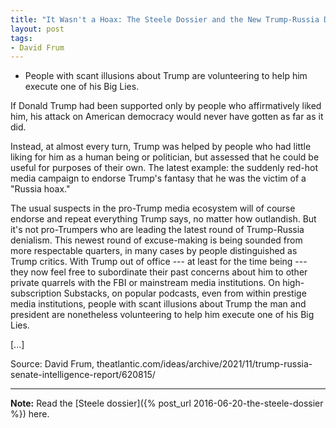 ```yaml
---
title: "It Wasn't a Hoax: The Steele Dossier and the New Trump-Russia Denialists"
layout: post
tags:
- David Frum
---
```


- People with scant illusions about Trump are volunteering to help him execute one of his Big Lies.

If Donald Trump had been supported only by people who affirmatively liked him, his attack on American democracy would never have gotten as far as it did.

Instead, at almost every turn, Trump was helped by people who had little liking for him as a human being or politician, but assessed that he could be useful for purposes of their own. The latest example: the suddenly red-hot media campaign to endorse Trump's fantasy that he was the victim of a "Russia hoax."

The usual suspects in the pro-Trump media ecosystem will of course endorse and repeat everything Trump says, no matter how outlandish. But it's not pro-Trumpers who are leading the latest round of Trump-Russia denialism. This newest round of excuse-making is being sounded from more respectable quarters, in many cases by people distinguished as Trump critics. With Trump out of office --- at least for the time being --- they now feel free to subordinate their past concerns about him to other private quarrels with the FBI or mainstream media institutions. On high-subscription Substacks, on popular podcasts, even from within prestige media institutions, people with scant illusions about Trump the man and president are nonetheless volunteering to help him execute one of his Big Lies.

\[...\]

Source: David Frum, theatlantic.com/ideas/archive/2021/11/trump-russia-senate-intelligence-report/620815/

---

**Note:** Read the [Steele dossier]({% post_url 2016-06-20-the-steele-dossier %}) here.
